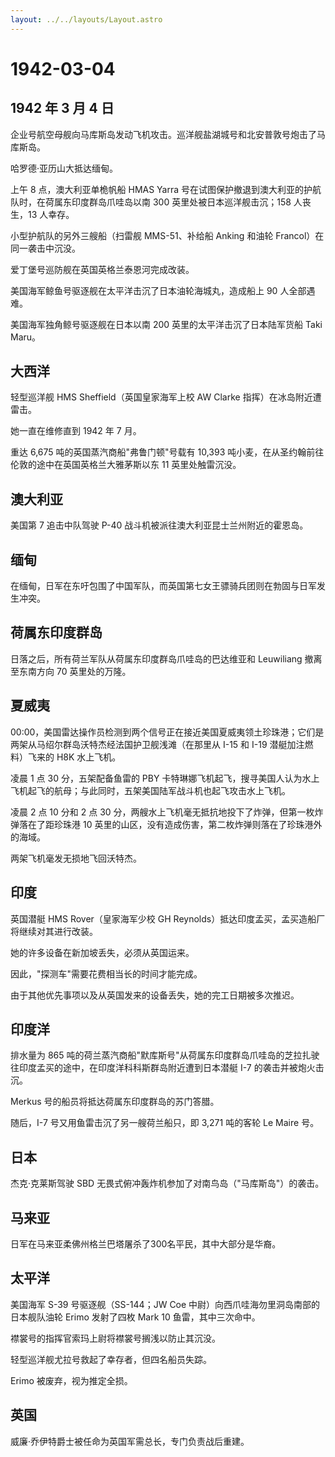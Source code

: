 ```yaml
---
layout: ../../layouts/Layout.astro
---
```


# 1942-03-04

## 1942 年 3 月 4 日

企业号航空母舰向马库斯岛发动飞机攻击。巡洋舰盐湖城号和北安普敦号炮击了马库斯岛。

哈罗德·亚历山大抵达缅甸。

上午 8 点，澳大利亚单桅帆船 HMAS Yarra
号在试图保护撤退到澳大利亚的护航队时，在荷属东印度群岛爪哇岛以南 300
英里处被日本巡洋舰击沉；158 人丧生，13 人幸存。

小型护航队的另外三艘船（扫雷舰 MMS-51、补给船 Anking 和油轮
Francol）在同一袭击中沉没。

爱丁堡号巡防舰在英国英格兰泰恩河完成改装。

美国海军鲸鱼号驱逐舰在太平洋击沉了日本油轮海城丸，造成船上 90
人全部遇难。

美国海军独角鲸号驱逐舰在日本以南 200 英里的太平洋击沉了日本陆军货船 Taki
Maru。

## 大西洋

轻型巡洋舰 HMS Sheffield（英国皇家海军上校 AW Clarke
指挥）在冰岛附近遭雷击。

她一直在维修直到 1942 年 7 月。

重达 6,675 吨的英国蒸汽商船"弗鲁门顿"号载有 10,393
吨小麦，在从圣约翰前往伦敦的途中在英国英格兰大雅茅斯以东 11
英里处触雷沉没。

## 澳大利亚

美国第 7 追击中队驾驶 P-40 战斗机被派往澳大利亚昆士兰州附近的霍恩岛。

## 缅甸

在缅甸，日军在东吁包围了中国军队，而英国第七女王骠骑兵团则在勃固与日军发生冲突。

## 荷属东印度群岛

日落之后，所有荷兰军队从荷属东印度群岛爪哇岛的巴达维亚和 Leuwiliang
撤离至东南方向 70 英里处的万隆。

## 夏威夷

00:00，美国雷达操作员检测到两个信号正在接近美国夏威夷领土珍珠港；它们是两架从马绍尔群岛沃特杰经法国护卫舰浅滩（在那里从
I-15 和 I-19 潜艇加注燃料）飞来的 H8K 水上飞机。

凌晨 1 点 30 分，五架配备鱼雷的 PBY
卡特琳娜飞机起飞，搜寻美国人认为水上飞机起飞的航母；与此同时，五架美国陆军战斗机也起飞攻击水上飞机。

凌晨 2 点 10 分和 2 点 30
分，两艘水上飞机毫无抵抗地投下了炸弹，但第一枚炸弹落在了距珍珠港 10
英里的山区，没有造成伤害，第二枚炸弹则落在了珍珠港外的海域。

两架飞机毫发无损地飞回沃特杰。

## 印度

英国潜艇 HMS Rover（皇家海军少校 GH
Reynolds）抵达印度孟买，孟买造船厂将继续对其进行改装。

她的许多设备在新加坡丢失，必须从英国运来。

因此，"探测车"需要花费相当长的时间才能完成。

由于其他优先事项以及从英国发来的设备丢失，她的完工日期被多次推迟。

## 印度洋

排水量为 865
吨的荷兰蒸汽商船"默库斯号"从荷属东印度群岛爪哇岛的芝拉扎驶往印度孟买的途中，在印度洋科科斯群岛附近遭到日本潜艇
I-7 的袭击并被炮火击沉。

Merkus 号的船员将抵达荷属东印度群岛的苏门答腊。

随后，I-7 号又用鱼雷击沉了另一艘荷兰船只，即 3,271 吨的客轮 Le Maire
号。

## 日本

杰克·克莱斯驾驶 SBD 无畏式俯冲轰炸机参加了对南鸟岛（"马库斯岛"）的袭击。

## 马来亚

日军在马来亚柔佛州格兰巴塔屠杀了300名平民，其中大部分是华裔。

## 太平洋

美国海军 S-39 号驱逐舰（SS-144；JW Coe
中尉）向西爪哇海勿里洞岛南部的日本舰队油轮 Erimo 发射了四枚 Mark 10
鱼雷，其中三次命中。

襟裳号的指挥官索玛上尉将襟裳号搁浅以防止其沉没。

轻型巡洋舰尤拉号救起了幸存者，但四名船员失踪。

Erimo 被废弃，视为推定全损。

## 英国

威廉·乔伊特爵士被任命为英国军需总长，专门负责战后重建。